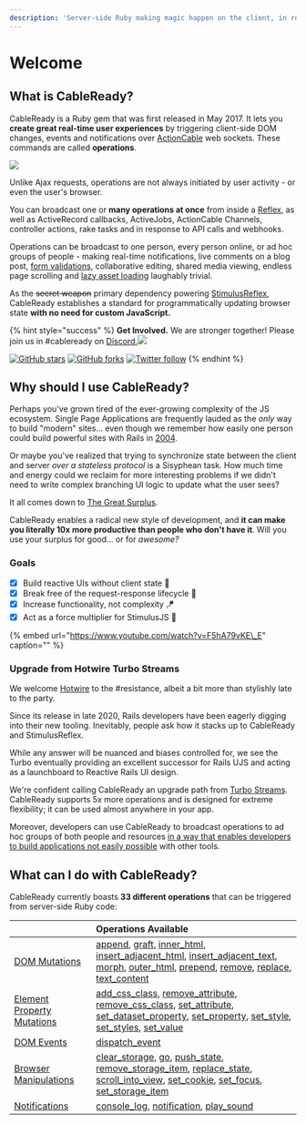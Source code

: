 ```yaml
---
description: 'Server-side Ruby making magic happen on the client, in real-time'
---
```


# Welcome

## What is CableReady?

CableReady is a Ruby gem that was first released in May 2017. It lets you **create great real-time user experiences** by triggering client-side DOM changes, events and notifications over [ActionCable](https://guides.rubyonrails.org/action_cable_overview.html) web sockets. These commands are called **operations**.

![](.gitbook/assets/fantasia.gif)

Unlike Ajax requests, operations are not always initiated by user activity - or even the user's browser.

You can broadcast one or **many operations at once** from inside a [Reflex](https://docs.stimulusreflex.com/morph-modes#activejob-example), as well as ActiveRecord callbacks, ActiveJobs, ActionCable Channels, controller actions, rake tasks and in response to API calls and webhooks.

Operations can be broadcast to one person, every person online, or ad hoc groups of people - making real-time notifications, live comments on a blog post, [form validations](https://optimism.leastbad.com/), collaborative editing, shared media viewing, endless page scrolling and [lazy asset loading](https://github.com/julianrubisch/futurism) laughably trivial.

As the ~~secret weapon~~ primary dependency powering [StimulusReflex](https://docs.stimulusreflex.com/), CableReady establishes a standard for programmatically updating browser state **with no need for custom JavaScript.**

{% hint style="success" %}
**Get Involved.** We are stronger together! Please join us in \#cableready on [Discord.![](https://img.shields.io/discord/629472241427415060)](https://discord.gg/stimulus-reflex)

[![GitHub stars](https://img.shields.io/github/stars/hopsoft/cable_ready?style=social)](https://github.com/hopsoft/cable_ready) [![GitHub forks](https://img.shields.io/github/forks/hopsoft/cable_ready?style=social)](https://github.com/hopsoft/cable_ready) [![Twitter follow](https://img.shields.io/twitter/follow/hopsoft?style=social)](https://twitter.com/hopsoft)
{% endhint %}

## Why should I use CableReady?

Perhaps you've grown tired of the ever-growing complexity of the JS ecosystem. Single Page Applications are frequently lauded as the _only_ way to build "modern" sites... even though we remember how easily one person could build powerful sites with Rails in [2004](https://www.youtube.com/watch?v=SWEts0rlezA&t=214s).

Or maybe you've realized that trying to synchronize state between the client and server _over a stateless protocol_ is a Sisyphean task. How much time and energy could we reclaim for more interesting problems if we didn't need to write complex branching UI logic to update what the user sees?

It all comes down to [The Great Surplus](https://youtu.be/4PVViBjukAE?t=1079).

CableReady enables a radical new style of development, and **it can make you literally 10x more productive than people who don't have it**. Will you use your surplus for good... or for _awesome?_

### Goals

* [x] Build reactive UIs without client state 🥏
* [x] Break free of the request-response lifecycle 🤹
* [x] Increase functionality, not complexity 🪁
* [x] Act as a force multiplier for StimulusJS 🔨

{% embed url="https://www.youtube.com/watch?v=F5hA79vKE\_E" caption="" %}

### Upgrade from Hotwire Turbo Streams

We welcome [Hotwire](https://hotwire.dev) to the \#resistance, albeit a bit more than stylishly late to the party.

Since its release in late 2020, Rails developers have been eagerly digging into their new tooling. Inevitably, people ask how it stacks up to CableReady and StimulusReflex. 

While any answer will be nuanced and biases controlled for, we see the Turbo eventually providing an excellent successor for Rails UJS and acting as a launchboard to Reactive Rails UI design.

We're confident calling CableReady an upgrade path from [Turbo Streams](https://turbo.hotwire.dev/handbook/streams). CableReady supports 5x more operations and is designed for extreme flexibility; it can be used almost anywhere in your app.

Moreover, developers can use CableReady to broadcast operations to ad hoc groups of both people and resources [in a way that enables developers to build applications not easily possible](broadcasting-to-resources.md#fewer-promises-more-consciousness-expanding-code-samples-plz) with other tools.

## What can I do with CableReady?

CableReady currently boasts **33 different operations** that can be triggered from server-side Ruby code:

|  | Operations Available |
| :--- | :--- |
| [DOM Mutations](reference/operations/dom-mutations.md) | [append](reference/operations/dom-mutations.md#append), [graft](reference/operations/dom-mutations.md#graft), [inner\_html](reference/operations/dom-mutations.md#inner_html), [insert\_adjacent\_html](reference/operations/dom-mutations.md#insert_adjacent_html), [insert\_adjacent\_text](reference/operations/dom-mutations.md#insert_adjacent_text), [morph](reference/operations/dom-mutations.md#morph), [outer\_html](reference/operations/dom-mutations.md#outer_html), [prepend](reference/operations/dom-mutations.md#prepend), [remove](reference/operations/dom-mutations.md#remove), [replace](reference/operations/dom-mutations.md#replace), [text\_content](reference/operations/dom-mutations.md#text_content) |
| [Element Property Mutations](reference/operations/element-mutations.md) | [add\_css\_class](reference/operations/element-mutations.md#add_css_class), [remove\_attribute](reference/operations/element-mutations.md#remove_attribute), [remove\_css\_class](reference/operations/element-mutations.md#remove_css_class), [set\_attribute](reference/operations/element-mutations.md#set_attribute), [set\_dataset\_property](reference/operations/element-mutations.md#set_dataset_property), [set\_property](reference/operations/element-mutations.md#set_property), [set\_style](reference/operations/element-mutations.md#set_style), [set\_styles](reference/operations/element-mutations.md#set_styles), [set\_value](reference/operations/element-mutations.md#set_value) |
| [DOM Events](reference/operations/event-dispatch.md) | [dispatch\_event](reference/operations/event-dispatch.md#dispatch_event) |
| [Browser Manipulations](reference/operations/browser-manipulations.md) | [clear\_storage](reference/operations/browser-manipulations.md#clear_storage), [go](reference/operations/browser-manipulations.md#go), [push\_state](reference/operations/browser-manipulations.md#push_state), [remove\_storage\_item](reference/operations/browser-manipulations.md#remove_storage_item), [replace\_state](reference/operations/browser-manipulations.md#replace_state), [scroll\_into\_view](reference/operations/browser-manipulations.md#scroll_into_view), [set\_cookie](reference/operations/browser-manipulations.md#set_cookie), [set\_focus](reference/operations/browser-manipulations.md#set_focus), [set\_storage\_item](reference/operations/browser-manipulations.md#set_storage_item) |
| [Notifications](reference/operations/notifications.md) | [console\_log](reference/operations/notifications.md#console_log), [notification](reference/operations/notifications.md#notification), [play\_sound](reference/operations/notifications.md#play_sound) |


